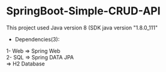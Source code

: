 # SpringBoot-Simple-CRUD-API
This project used Java version 8 (SDK java version "1.8.0_111"

* Dependencies(3): 

1- Web =>  Spring Web <br>
2- SQL =>  Spring DATA JPA <br>
       =>  H2 Database <br>
